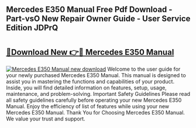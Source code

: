 ## Mercedes E350 Manual Free Pdf Download - Part-vsO New Repair Owner Guide - User Service Edition JDPrQ

# <h2><a href="http://cf19200.oget.top/?id=Mercedes+E350+Manual">🔗Download New 👉🔴 Mercedes E350 Manual</a></h2>

[![Mercedes E350 Manual new download](https://i.imgur.com/5g1atiW.png)](http://cf19200.oget.top/?id=Mercedes+E350+Manual)
Welcome to the user guide for your newly purchased Mercedes E350 Manual. This manual is designed to assist you in mastering the functions and capabilities of your product. Inside, you will find detailed information on features, setup, usage, maintenance, and problem-solving. Important Safety Guidelines Please read all safety guidelines carefully before operating your new Mercedes E350 Manual. Enjoy the efficiency of list of features while using your new Mercedes E350 Manual. Thank You for Choosing Mercedes E350 Manual. We value your trust and support.
